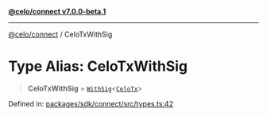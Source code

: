 [**@celo/connect v7.0.0-beta.1**](../README.md)

***

[@celo/connect](../globals.md) / CeloTxWithSig

# Type Alias: CeloTxWithSig

> **CeloTxWithSig** = [`WithSig`](WithSig.md)\<[`CeloTx`](CeloTx.md)\>

Defined in: [packages/sdk/connect/src/types.ts:42](https://github.com/celo-org/developer-tooling/blob/master/packages/sdk/connect/src/types.ts#L42)
